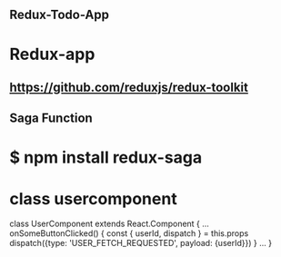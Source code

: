 ## Redux-Todo-App

# Redux-app

## https://github.com/reduxjs/redux-toolkit

## Saga Function

# $ npm install redux-saga
# class usercomponent
class UserComponent extends React.Component {
  ...
  onSomeButtonClicked() {
    const { userId, dispatch } = this.props
    dispatch({type: 'USER_FETCH_REQUESTED', payload: {userId}})
  }
  ...
}